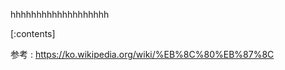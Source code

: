 

hhhhhhhhhhhhhhhhhhh
    
[:contents]

参考 : https://ko.wikipedia.org/wiki/%EB%8C%80%EB%87%8C



    